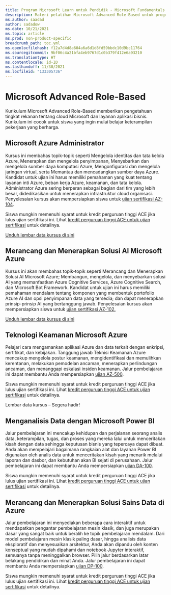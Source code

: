 ```yaml
---
title: Program Microsoft Learn untuk Pendidik - Microsoft Fundamentals
description: Materi pelatihan Microsoft Advanced Role-Based untuk program Microsoft Learn untuk Pendidik
ms.author: saadad
author: sadadow
ms.date: 10/21/2021
ms.topic: article
ms.prod: non-product-specific
breadcrumb_path: toc.yml
ms.openlocfilehash: f12a7d4d8a604a6a6d1d8fd59bbdc10d9bc11764
ms.sourcegitcommit: 9bf06c4a21bfa4eb9767d1c0b379f412e6a93210
ms.translationtype: HT
ms.contentlocale: id-ID
ms.lasthandoff: 11/30/2021
ms.locfileid: "133305736"
---
```

# <a name="microsoft-advanced-role-based"></a>Microsoft Advanced Role-Based

Kurikulum Microsoft Advanced Role-Based memberikan pengetahuan tingkat rekanan tentang cloud Microsoft dan layanan aplikasi bisnis. Kurikulum ini cocok untuk siswa yang ingin mulai belajar keterampilan pekerjaan yang berharga.

## <a name="microsoft-azure-administrator"></a>Microsoft Azure Administrator

Kursus ini membahas topik-topik seperti Mengelola identitas dan tata kelola Azure, Menerapkan dan mengelola penyimpanan, Menyebarkan dan mengelola sumber daya komputasi Azure, Mengonfigurasi dan mengelola jaringan virtual, serta Memantau dan mencadangkan sumber daya Azure. Kandidat untuk ujian ini harus memiliki pemahaman yang kuat tentang layanan inti Azure, beban kerja Azure, keamanan, dan tata kelola. Administrator Azure sering berperan sebagai bagian dari tim yang lebih besar, didedikasikan untuk menerapkan infrastruktur cloud organisasi. Penyelesaian kursus akan mempersiapkan siswa untuk [ujian sertifikasi AZ-104](/learn/certifications/exams/az-104). 

Siswa mungkin memenuhi syarat untuk kredit perguruan tinggi ACE jika lulus ujian sertifikasi ini. Lihat [kredit perguruan tinggi ACE untuk ujian sertifikasi](/learn/certifications/college-credit) untuk detailnya.

[Unduh lembar data kursus di sini](https://Aka.ms/az-104-coursedatasheet)

## <a name="designing-and-implementing-a-microsoft-azure-ai-solution"></a>Merancang dan Menerapkan Solusi AI Microsoft Azure

Kursus ini akan membahas topik-topik seperti Merancang dan Menerapkan Solusi AI Microsoft Azure; Membangun, mengelola, dan menyebarkan solusi AI yang memanfaatkan Azure Cognitive Services, Azure Cognitive Search, dan Microsoft Bot Framework. Kandidat untuk ujian ini harus memiliki pemahaman mendalam tentang komponen yang membentuk portofolio Azure AI dan opsi penyimpanan data yang tersedia; dan dapat menerapkan prinsip-prinsip AI yang bertanggung jawab. Penyelesaian kursus akan mempersiapkan siswa untuk [ujian sertifikasi AZ-102.](/learn/certifications/exams/ai-102)

[Unduh lembar data kursus di sini](https://Aka.ms/ai-102-coursedatasheet)

## <a name="microsoft-azure-security-technologies"></a>Teknologi Keamanan Microsoft Azure

Pelajari cara mengamankan aplikasi Azure dan data terkait dengan enkripsi, sertifikat, dan kebijakan. Tanggung jawab Teknisi Keamanan Azure mencakup mengelola postur keamanan, mengidentifikasi dan memulihkan kerentanan, melakukan pemodelan ancaman, menerapkan perlindungan ancaman, dan menanggapi eskalasi insiden keamanan. Jalur pembelajaran ini dapat membantu Anda mempersiapkan [ujian AZ-500](/learn/certifications/exams/az-500).  

Siswa mungkin memenuhi syarat untuk kredit perguruan tinggi ACE jika lulus ujian sertifikasi ini. Lihat [kredit perguruan tinggi ACE untuk ujian sertifikasi](/learn/certifications/college-credit) untuk detailnya.

Lembar data kursus – Segera hadir!

## <a name="analyzing-data-with-microsoft-power-bi"></a>Menganalisis Data dengan Microsoft Power BI

Jalur pembelajaran ini mencakup kehidupan dan perjalanan seorang analis data, keterampilan, tugas, dan proses yang mereka lalui untuk menceritakan kisah dengan data sehingga keputusan bisnis yang tepercaya dapat dibuat. Anda akan mempelajari bagaimana rangkaian alat dan layanan Power BI digunakan oleh analis data untuk menceritakan kisah yang menarik melalui laporan dan dasbor, dan kebutuhan akan BI sejati di perusahaan. Jalur pembelajaran ini dapat membantu Anda mempersiapkan [ujian DA-100](/learn/certifications/exams/da-100).

Siswa mungkin memenuhi syarat untuk kredit perguruan tinggi ACE jika lulus ujian sertifikasi ini. Lihat [kredit perguruan tinggi ACE untuk ujian sertifikasi](/learn/certifications/college-credit) untuk detailnya.

## <a name="designing-and-implementing-a-data-science-solution-on-azure"></a>Merancang dan Menerapkan Solusi Sains Data di Azure

Jalur pembelajaran ini menyediakan beberapa cara interaktif untuk mendapatkan pengantar pembelajaran mesin klasik, dan juga merupakan dasar yang sangat baik untuk beralih ke topik pembelajaran mendalam. Dari model pembelajaran mesin klasik paling dasar, hingga analisis data eksploratif dan menyesuaikan arsitektur, Anda akan dipandu oleh konten konseptual yang mudah dipahami dan notebook Jupyter interaktif, semuanya tanpa meninggalkan browser. Pilih jalur berdasarkan latar belakang pendidikan dan minat Anda.
Jalur pembelajaran ini dapat membantu Anda mempersiapkan [ujian DP-100](/learn/certifications/exams/dp-100).

Siswa mungkin memenuhi syarat untuk kredit perguruan tinggi ACE jika lulus ujian sertifikasi ini. Lihat [kredit perguruan tinggi ACE untuk ujian sertifikasi](/learn/certifications/college-credit) untuk detailnya.
